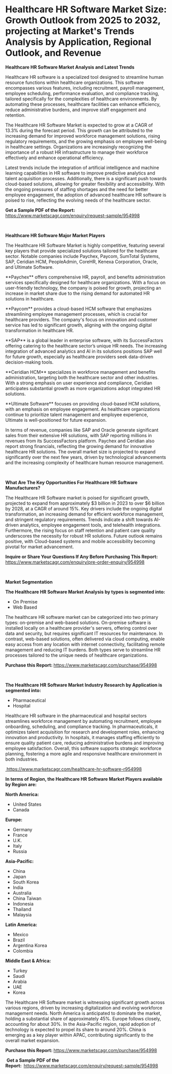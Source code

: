 <p><h1>Healthcare HR Software Market Size: Growth Outlook from 2025 to 2032, projecting at Market's Trends Analysis by Application, Regional Outlook, and Revenue</h1></p><p><strong>Healthcare HR Software Market Analysis and Latest Trends</strong></p>
<p><p>Healthcare HR software is a specialized tool designed to streamline human resource functions within healthcare organizations. This software encompasses various features, including recruitment, payroll management, employee scheduling, performance evaluation, and compliance tracking, tailored specifically for the complexities of healthcare environments. By automating these processes, healthcare facilities can enhance efficiency, reduce administrative burdens, and improve staff engagement and retention.</p><p>The Healthcare HR Software Market is expected to grow at a CAGR of 13.3% during the forecast period. This growth can be attributed to the increasing demand for improved workforce management solutions, rising regulatory requirements, and the growing emphasis on employee well-being in healthcare settings. Organizations are increasingly recognizing the importance of a robust HR infrastructure to manage their workforce effectively and enhance operational efficiency. </p><p>Latest trends include the integration of artificial intelligence and machine learning capabilities in HR software to improve predictive analytics and talent acquisition processes. Additionally, there is a significant push towards cloud-based solutions, allowing for greater flexibility and accessibility. With the ongoing pressures of staffing shortages and the need for better employee engagement, the adoption of advanced healthcare HR software is poised to rise, reflecting the evolving needs of the healthcare sector.</p></p>
<p><strong>Get a Sample PDF of the Report:&nbsp;</strong> <a href="https://www.marketscagr.com/enquiry/request-sample/954998?utm_campaign=3204&utm_medium=2&utm_source=Github&utm_content=ia&utm_term=18042025&utm_id=healthcare-hr-software">https://www.marketscagr.com/enquiry/request-sample/954998</a></p>
<p>&nbsp;</p>
<p><strong>Healthcare HR Software Major Market Players</strong></p>
<p><p>The Healthcare HR Software Market is highly competitive, featuring several key players that provide specialized solutions tailored for the healthcare sector. Notable companies include Paychex, Paycom, SumTotal Systems, SAP, Ceridian HCM, PeopleAdmin, CoreHR, Kenexa Corporation, Oracle, and Ultimate Software.</p><p>**Paychex** offers comprehensive HR, payroll, and benefits administration services specifically designed for healthcare organizations. With a focus on user-friendly technology, the company is poised for growth, projecting an increase in market share due to the rising demand for automated HR solutions in healthcare.</p><p>**Paycom** provides a cloud-based HCM software that emphasizes streamlining employee management processes, which is crucial for healthcare providers. The company's focus on innovation and customer service has led to significant growth, aligning with the ongoing digital transformation in healthcare HR.</p><p>**SAP** is a global leader in enterprise software, with its SuccessFactors offering catering to the healthcare sector’s unique HR needs. The increasing integration of advanced analytics and AI in its solutions positions SAP well for future growth, especially as healthcare providers seek data-driven decision-making tools.</p><p>**Ceridian HCM** specializes in workforce management and benefits administration, targeting both the healthcare sector and other industries. With a strong emphasis on user experience and compliance, Ceridian anticipates substantial growth as more organizations adopt integrated HR solutions.</p><p>**Ultimate Software** focuses on providing cloud-based HCM solutions, with an emphasis on employee engagement. As healthcare organizations continue to prioritize talent management and employee experience, Ultimate is well-positioned for future expansion.</p><p>In terms of revenue, companies like SAP and Oracle generate significant sales from their extensive HR solutions, with SAP reporting millions in revenues from its SuccessFactors platform. Paychex and Ceridian also report strong financials, reflecting the growing demand for innovative healthcare HR solutions. The overall market size is projected to expand significantly over the next few years, driven by technological advancements and the increasing complexity of healthcare human resource management.</p></p>
<p>&nbsp;</p>
<p><strong>What Are The Key Opportunities For Healthcare HR Software Manufacturers?</strong></p>
<p><p>The Healthcare HR Software market is poised for significant growth, projected to expand from approximately $3 billion in 2023 to over $6 billion by 2028, at a CAGR of around 15%. Key drivers include the ongoing digital transformation, an increasing demand for efficient workforce management, and stringent regulatory requirements. Trends indicate a shift towards AI-driven analytics, employee engagement tools, and telehealth integrations. Furthermore, the rising focus on staff retention and patient care quality underscores the necessity for robust HR solutions. Future outlook remains positive, with Cloud-based systems and mobile accessibility becoming pivotal for market advancement.</p></p>
<p><strong>Inquire or Share Your Questions If Any Before Purchasing This Report:</strong> <a href="https://www.marketscagr.com/enquiry/pre-order-enquiry/954998?utm_campaign=3204&utm_medium=2&utm_source=Github&utm_content=ia&utm_term=18042025&utm_id=healthcare-hr-software">https://www.marketscagr.com/enquiry/pre-order-enquiry/954998</a></p>
<p>&nbsp;</p>
<p><strong>Market Segmentation</strong></p>
<p><strong>The Healthcare HR Software Market Analysis by types is segmented into:</strong></p>
<p><ul><li>On Premise</li><li>Web Based</li></ul></p>
<p><p>The healthcare HR software market can be categorized into two primary types: on-premise and web-based solutions. On-premise software is installed locally on a healthcare provider's servers, offering control over data and security, but requires significant IT resources for maintenance. In contrast, web-based solutions, often delivered via cloud computing, enable easy access from any location with internet connectivity, facilitating remote management and reducing IT burdens. Both types serve to streamline HR processes tailored to the unique needs of healthcare organizations.</p></p>
<p><strong>Purchase this Report:&nbsp;</strong><a href="https://www.marketscagr.com/purchase/954998?utm_campaign=3204&utm_medium=2&utm_source=Github&utm_content=ia&utm_term=18042025&utm_id=healthcare-hr-software">https://www.marketscagr.com/purchase/954998</a></p>
<p>&nbsp;</p>
<p><strong>The Healthcare HR Software Market Industry Research by Application is segmented into:</strong></p>
<p><ul><li>Pharmaceutical</li><li>Hospital</li></ul></p>
<p><p>Healthcare HR software in the pharmaceutical and hospital sectors streamlines workforce management by automating recruitment, employee onboarding, scheduling, and compliance tracking. In pharmaceuticals, it optimizes talent acquisition for research and development roles, enhancing innovation and productivity. In hospitals, it manages staffing efficiently to ensure quality patient care, reducing administrative burdens and improving employee satisfaction. Overall, this software supports strategic workforce planning, fostering a more agile and responsive healthcare environment in both industries.</p></p>
<p><a href="https://www.marketscagr.com/healthcare-hr-software-r954998?utm_campaign=3204&utm_medium=2&utm_source=Github&utm_content=ia&utm_term=18042025&utm_id=healthcare-hr-software">&nbsp;https://www.marketscagr.com/healthcare-hr-software-r954998</a></p>
<p><strong>In terms of Region, the Healthcare HR Software Market Players available by Region are:</strong></p>
<p>
    <p> <strong> North America: </strong>
        <ul>
            <li>United States</li>
            <li>Canada</li>
        </ul>
        </p> 
    <p> <strong> Europe: </strong>
        <ul>
            <li>Germany</li>
            <li>France</li>
            <li>U.K.</li>
            <li>Italy</li>
            <li>Russia</li>
        </ul>
        </p> 
    <p> <strong> Asia-Pacific: </strong>
        <ul>
            <li>China</li>
            <li>Japan</li>
            <li>South Korea</li>
            <li>India</li>
            <li>Australia</li>
            <li>China Taiwan</li>
            <li>Indonesia</li>
            <li>Thailand</li>
            <li>Malaysia</li>
        </ul>
        </p> 
    <p> <strong> Latin America: </strong>
        <ul>
            <li>Mexico</li>
            <li>Brazil</li>
            <li>Argentina Korea</li>
            <li>Colombia</li>
        </ul>
        </p> 
    <p> <strong> Middle East & Africa: </strong>
        <ul>
            <li>Turkey</li>
            <li>Saudi</li>
            <li>Arabia</li>
            <li>UAE</li>
            <li>Korea</li>
        </ul>
    </p>
    </p>
<p><p>The Healthcare HR Software market is witnessing significant growth across various regions, driven by increasing digitalization and evolving workforce management needs. North America is anticipated to dominate the market, holding a substantial share of approximately 45%. Europe follows closely, accounting for about 30%. In the Asia-Pacific region, rapid adoption of technology is expected to propel its share to around 20%. China is emerging as a key player within APAC, contributing significantly to the overall market expansion.</p></p>
<p><strong>Purchase this Report: </strong><a href="https://www.marketscagr.com/purchase/954998?utm_campaign=3204&utm_medium=2&utm_source=Github&utm_content=ia&utm_term=18042025&utm_id=healthcare-hr-software">https://www.marketscagr.com/purchase/954998</a></p>
<p>&nbsp;<strong>Get a Sample PDF of the Report:&nbsp;&nbsp;</strong><a href="https://www.marketscagr.com/enquiry/request-sample/954998?utm_campaign=3204&utm_medium=2&utm_source=Github&utm_content=ia&utm_term=18042025&utm_id=healthcare-hr-software">https://www.marketscagr.com/enquiry/request-sample/954998</a></p>
<p><strong></strong></p>
<p><p></p><p></p><p></p></p>